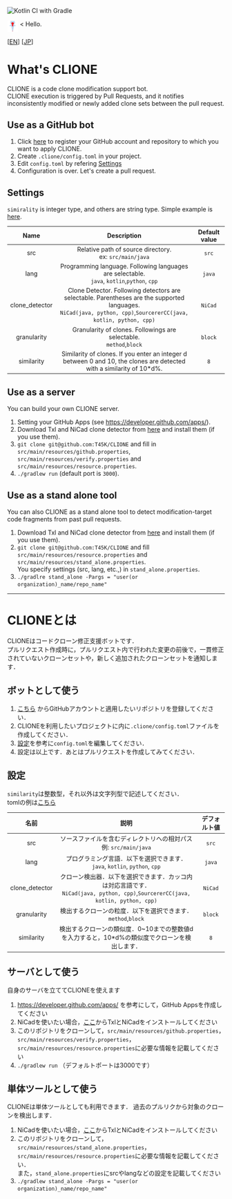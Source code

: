 ![Kotlin CI with Gradle](https://github.com/T45K/CLIONE/workflows/Kotlin%20CI%20with%20Gradle/badge.svg)

<p>
<img src="./logo.png" alt="logo" width=5% height=5% align=middle>
< Hello.
</p>

[[EN](#What's-CLIONE)] [[JP](#CLIONEとは)]

# What's CLIONE
CLIONE is a code clone modification support bot.<br>
CLIONE execution is triggered by Pull Requests, and it notifies inconsistently modified or newly added clone sets between the pull request.

## Use as a GitHub bot
1. Click [here](https://github.com/apps/clione-bot) to register your GitHub account and repository to which you want to apply CLIONE.
2. Create `.clione/config.toml` in your project.
3. Edit `config.toml` by refering [Settings](#Settings)
4. Configuration is over. Let's create a pull request.

## Settings
`simirality` is integer type, and others are string type.
Simple example is [here](./.clione/config.toml).

|Name|Description|Default value|
|:--:|:--:|:--:|
|src|Relative path of source directory.<br>ex: `src/main/java`|`src`|
|lang|Programming language. Following languages are selectable.<br>`java`, `kotlin`,`python`, `cpp`|`java`|
|clone_detector|Clone Detector. Following detectors are selectable. Parentheses are the supported languages.<br>`NiCad(java, python, cpp)`,`SourcererCC(java, kotlin, python, cpp)`|`NiCad`|
|granularity|Granularity of clones. Followings are selectable.<br>`method`,`block`|`block`|
|similarity|Similarity of clones. If you enter an integer d between 0 and 10, the clones are detected with a similarity of 10*d%.|`8`|

## Use as a server
You can build your own CLIONE server.
1. Setting your GitHub Apps (see https://developer.github.com/apps/).
1. Download Txl and NiCad clone detector from [here](https://www.txl.ca/) and install them (if you use them).
1. `git clone git@github.com:T45K/CLIONE` and fill in `src/main/resources/github.properties`, `src/main/resources/verify.properties` and `src/main/resources/resource.properties`.
1. `./gradlew run` (default port is `3000`).

## Use as a stand alone tool
You can also CLIONE as a stand alone tool to detect modification-target code fragments from past pull requests.
1. Download Txl and NiCad clone detector from [here](https://www.txl.ca/) and install them (if you use them).
1. `git clone git@github.com:T45K/CLIONE` and fill `src/main/resources/resource.properties` and `src/main/resources/stand_alone.properties`.<br>You specify settings (src, lang, etc.,) in `stand_alone.properties`.
1. `./gradlre stand_alone -Pargs = "user(or organization)_name/repo_name"`

___

# CLIONEとは

CLIONEはコードクローン修正支援ボットです．<br>
プルリクエスト作成時に，プルリクエスト内で行われた変更の前後で，一貫修正されていないクローンセットや，新しく追加されたクローンセットを通知します．

## ボットとして使う
1. [こちら](https://github.com/apps/clione-bot) からGitHubアカウントと適用したいリポジトリを登録してください．
2. CLIONEを利用したいプロジェクトに内に`.clione/config.toml`ファイルを作成してください．
3. [設定](#設定)を参考に`config.toml`を編集してください．
4. 設定は以上です．あとはプルリクエストを作成してみてください．

## 設定
`similarity`は整数型，それ以外は文字列型で記述してください．<br>
tomlの例は[こちら](./.clione/config.toml)

|名前|説明|デフォルト値|
|:--:|:--:|:--:|
|src|ソースファイルを含むディレクトリへの相対パス<br>例: `src/main/java`|`src`|
|lang|プログラミング言語．以下を選択できます．<br>`java`, `kotlin`, `python`, `cpp`|`java`|
|clone_detector|クローン検出器．以下を選択できます．カッコ内は対応言語です．<br>`NiCad(java, python, cpp)`,`SourcererCC(java, kotlin, python, cpp)`|`NiCad`|
|granularity|検出するクローンの粒度．以下を選択できます．<br>`method`,`block`|`block`|
|similarity|検出するクローンの類似度．0~10までの整数値dを入力すると，10*d%の類似度でクローンを検出します．|`8`|

## サーバとして使う
自身のサーバを立ててCLIONEを使えます
1. https://developer.github.com/apps/ を参考にして，GitHub Appsを作成してください
1. NiCadを使いたい場合，[ここ](https://www.txl.ca/)からTxlとNiCadをインストールしてください
1. このリポジトリをクローンして，`src/main/resources/github.properties`，`src/main/resources/verify.properties`，`src/main/resources/resource.properties`に必要な情報を記載してください
1. `./gradlew run` （デフォルトポートは3000です）

## 単体ツールとして使う
CLIONEは単体ツールとしても利用できます．
過去のプルリクから対象のクローンを検出します．
1. NiCadを使いたい場合，[ここ](https://www.txl.ca/)からTxlとNiCadをインストールしてください
1. このリポジトリをクローンして，`src/main/resources/stand_alone.properties`，`src/main/resources/resource.properties`に必要な情報を記載してください．<br>また，`stand_alone.properties`にsrcやlangなどの設定を記載してください
1. `./gradlew stand_alone -Pargs = "user(or organization)_name/repo_name"`
